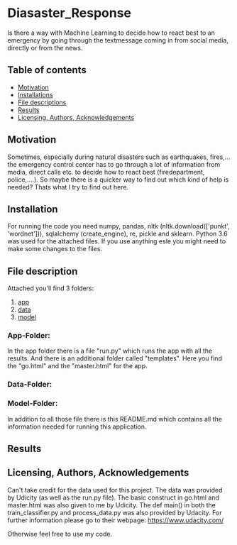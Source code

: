 # Diasaster_Response

Is there a way with Machine Learning to decide how to react best to an emergency by going through the textmessage coming in from social media, directly or from the news.

## Table of contents

- [Motivation](#motivation)
- [Installations](#installation)
- [File descriptions](#file-description)
- [Results](#results)
- [Licensing, Authors, Acknowledgements](#author)

## Motivation

Sometimes, especially during natural disasters such as earthquakes, fires,... the emergency control center has to go through a lot of information from media, direct calls etc. to decide how to react best (firedepartment, police,....). So maybe there is a quicker way to find out which kind of help is needed? Thats what I try to find out here.

## Installation

For running the code you need numpy, pandas, nltk (nltk.download(['punkt', 'wordnet'])), sqlalchemy (create_engine), re, pickle and sklearn. 
Python 3.6 was used for the attached files. If you use anything esle you might need to make some changes to the files.

## File description<a name="file-description"></a>

Attached you'll find 3 folders:
1. [app](#App-Folder)
2. [data](#Data)
3. [model](#Model)

### App-Folder:<a name="App-Folder"></a> 
In the app folder there is a file "run.py" which runs the app with all the results. And there is an additional folder called "templates". Here you find the "go.html" and the "master.html" for the app.

### Data-Folder:<a name="Data"></a> 


### Model-Folder:<a name="Model"></a>

In addition to all those file there is this README.md which contains all the information needed for running this application.

## Results


## Licensing, Authors, Acknowledgements<a name="author"></a>

Can't take credit for the data used for this project. The data was provided by Udicity (as well as the run.py file). The basic construct in go.html and master.html was also given to me by Udicity. The def main() in both the train_classifier.py and process_data.py was also provided by Udacity. For further information please go to their webpage:  https://www.udacity.com/

Otherwise feel free to use my code.
